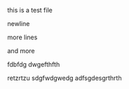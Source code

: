this is a test file

newline
    

more lines
 
 
and more

 
fdbfdg
dwgefthfth

retzrtzu
sdgfwdgwedg
adfsgdesgrthrth
